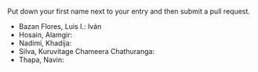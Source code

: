 Put down your first name next to your entry and then submit a pull request.
- Bazan Flores, Luis I.: Iván
- Hosain, Alamgir:
- Nadimi, Khadija:
- Silva, Kuruvitage Chameera Chathuranga:
- Thapa, Navin:
